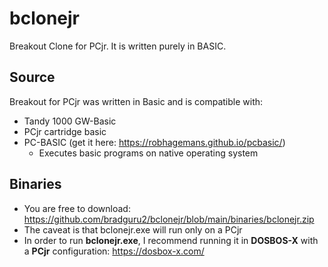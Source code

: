 # bclonejr
Breakout Clone for PCjr.  It is written purely in BASIC.



## Source
Breakout for PCjr was written in Basic and is compatible with:
* Tandy 1000 GW-Basic
* PCjr cartridge basic
* PC-BASIC (get it here: https://robhagemans.github.io/pcbasic/)
  * Executes basic programs on native operating system

## Binaries
* You are free to download: https://github.com/bradguru2/bclonejr/blob/main/binaries/bclonejr.zip
* The caveat is that bclonejr.exe will run only on a PCjr
* In order to run **bclonejr.exe**, I recommend running it in **DOSBOS-X** with a **PCjr** configuration: https://dosbox-x.com/

